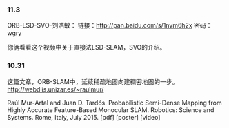 ### 11.3
ORB-LSD-SVO-刘浩敏：
链接：http://pan.baidu.com/s/1nvm6h2x 密码：wgry
 
你俩看看这个视频中关于直接法LSD-SLAM，SVO的介绍。

### 10.31
这篇文章，ORB-SLAM中，延续稀疏地图向建稠密地图的一步。
http://webdiis.unizar.es/~raulmur/
 
Raúl Mur-Artal and Juan D. Tardós.
Probabilistic Semi-Dense Mapping from Highly Accurate Feature-Based Monocular SLAM.
Robotics: Science and Systems. Rome, Italy, July 2015. 
[pdf] [poster] [video] 